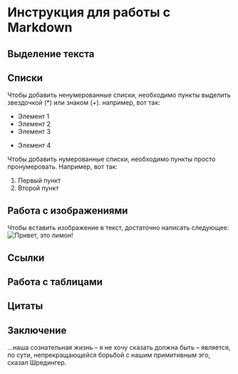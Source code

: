 # Инструкция для работы с Markdown

## Выделение текста

## Списки

Чтобы добавить ненумерованные списки, необходимо пункты выделить звездочкой (*) или знаком (+). например, вот так:
* Элемент 1
* Элемент 2
* Элемент 3
+ Элемент 4

Чтобы добавить нумерованные списки, необходимо пункты просто пронумеровать. Например, вот так:
1. Первый пункт
2. Второй пункт

## Работа с изображениями

Чтобы вставить изображение в текст, достаточно написать следующее:
![Привет, это лимон!](lemon.jpg)

## Ссылки

## Работа с таблицами

## Цитаты

## Заключение

...наша сознательная жизнь – я не хочу сказать должна быть – является, по сути, непрекращающейся борьбой с нашим примитивным эго, сказал Шредингер.
